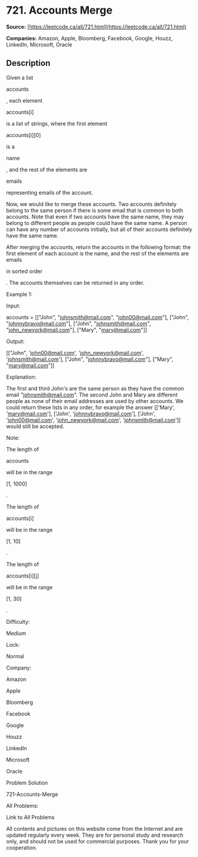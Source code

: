 # 721. Accounts Merge

**Source:** [https://leetcode.ca/all/721.html](https://leetcode.ca/all/721.html)

**Companies:** Amazon, Apple, Bloomberg, Facebook, Google, Houzz, LinkedIn, Microsoft, Oracle

## Description

Given a list

accounts

, each element

accounts[i]

is a list of
        strings, where the first element

accounts[i][0]

is a

name

, and the rest
        of the elements are

emails

representing emails of the account.

Now, we would like to merge these accounts. Two accounts definitely belong to the same person
        if there is some email that is common to both accounts. Note that even if two accounts have
        the same name, they may belong to different people as people could have the same name. A
        person can have any number of accounts initially, but all of their accounts definitely have
        the same name.

After merging the accounts, return the accounts in the following format: the first element of
        each account is the name, and the rest of the elements are emails

in sorted order

.
        The accounts themselves can be returned in any order.

Example 1:

Input:

accounts = [["John", "johnsmith@mail.com", "john00@mail.com"], ["John", "johnnybravo@mail.com"], ["John", "johnsmith@mail.com", "john_newyork@mail.com"], ["Mary", "mary@mail.com"]]

Output:

[["John", 'john00@mail.com', 'john_newyork@mail.com', 'johnsmith@mail.com'],  ["John", "johnnybravo@mail.com"], ["Mary", "mary@mail.com"]]

Explanation:

The first and third John's are the same person as they have the common email "johnsmith@mail.com".
The second John and Mary are different people as none of their email addresses are used by other accounts.
We could return these lists in any order, for example the answer [['Mary', 'mary@mail.com'], ['John', 'johnnybravo@mail.com'],
['John', 'john00@mail.com', 'john_newyork@mail.com', 'johnsmith@mail.com']] would still be accepted.

Note:

The length of

accounts

will be in the range

[1, 1000]

.

The length of

accounts[i]

will be in the range

[1, 10]

.

The length of

accounts[i][j]

will be in the range

[1, 30]

.

Difficulty:

Medium

Lock:

Normal

Company:

Amazon

Apple

Bloomberg

Facebook

Google

Houzz

LinkedIn

Microsoft

Oracle

Problem Solution

721-Accounts-Merge

All Problems:

Link to All Problems

All contents and pictures on this website come from the Internet and are updated regularly every week. They are for personal study and research only, and should not be used for commercial purposes. Thank you for your cooperation.

